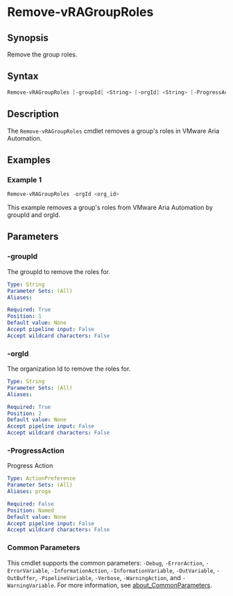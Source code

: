 # Remove-vRAGroupRoles

## Synopsis

Remove the group roles.

## Syntax

```powershell
Remove-vRAGroupRoles [-groupId] <String> [-orgId] <String> [-ProgressAction <ActionPreference>] [<CommonParameters>]
```

## Description

The `Remove-vRAGroupRoles` cmdlet removes a group's roles in VMware Aria Automation.

## Examples

### Example 1

```powershell
Remove-vRAGroupRoles -orgId <org_id>
```

This example removes a group's roles from VMware Aria Automation by groupId and orgId.

## Parameters

### -groupId

The groupId to remove the roles for.

```yaml
Type: String
Parameter Sets: (All)
Aliases:

Required: True
Position: 1
Default value: None
Accept pipeline input: False
Accept wildcard characters: False
```

### -orgId

The organization Id to remove the roles for.

```yaml
Type: String
Parameter Sets: (All)
Aliases:

Required: True
Position: 2
Default value: None
Accept pipeline input: False
Accept wildcard characters: False
```

### -ProgressAction

Progress Action

```yaml
Type: ActionPreference
Parameter Sets: (All)
Aliases: proga

Required: False
Position: Named
Default value: None
Accept pipeline input: False
Accept wildcard characters: False
```

### Common Parameters

This cmdlet supports the common parameters: `-Debug`, `-ErrorAction`, `-ErrorVariable`, `-InformationAction`, `-InformationVariable`, `-OutVariable`, `-OutBuffer`, `-PipelineVariable`, `-Verbose`, `-WarningAction`, and `-WarningVariable`. For more information, see [about_CommonParameters](http://go.microsoft.com/fwlink/?LinkID=113216).
